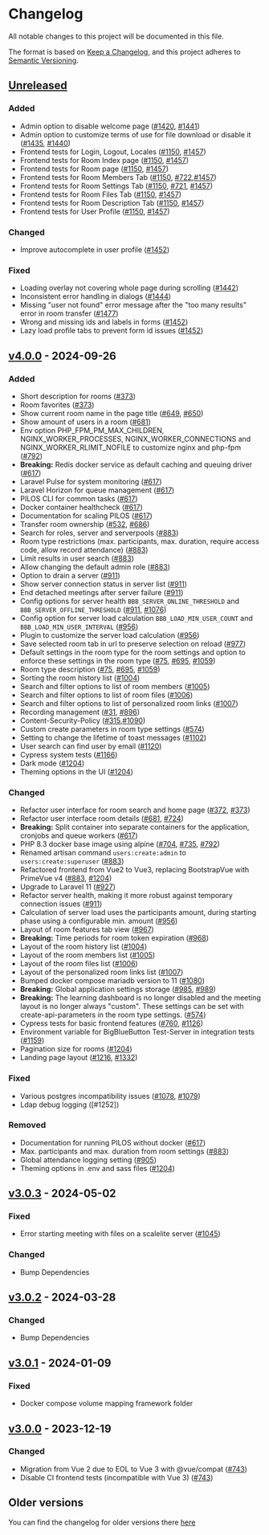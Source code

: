 # Changelog
All notable changes to this project will be documented in this file.

The format is based on [Keep a Changelog](https://keepachangelog.com/en/1.0.0/),
and this project adheres to [Semantic Versioning](https://semver.org/spec/v2.0.0.html).

## [Unreleased]
### Added
- Admin option to disable welcome page ([#1420], [#1441])
- Admin option to customize terms of use for file download or disable it ([#1435], [#1440])
- Frontend tests for Login, Logout, Locales ([#1150], [#1457])
- Frontend tests for Room Index page ([#1150], [#1457])
- Frontend tests for Room page  ([#1150], [#1457])
- Frontend tests for Room Members Tab  ([#1150], [#722],[#1457])
- Frontend tests for Room Settings Tab  ([#1150], [#721], [#1457])
- Frontend tests for Room Files Tab ([#1150], [#1457])
- Frontend tests for Room Description Tab ([#1150], [#1457])
- Frontend tests for User Profile ([#1150], [#1457])

### Changed
- Improve autocomplete in user profile  ([#1452])

### Fixed
- Loading overlay not covering whole page during scrolling ([#1442])
- Inconsistent error handling in dialogs ([#1444])
- Missing "user not found" error message after the "too many results" error in room transfer ([#1477])
- Wrong and missing ids and labels in forms ([#1452])
- Lazy load profile tabs to prevent form id issues ([#1452])

## [v4.0.0] - 2024-09-26
### Added
- Short description for rooms ([#373])
- Room favorites ([#373])
- Show current room name in the page title  ([#649], [#650])
- Show amount of users in a room ([#681])
- Env option PHP_FPM_PM_MAX_CHILDREN, NGINX_WORKER_PROCESSES, NGINX_WORKER_CONNECTIONS and NGINX_WORKER_RLIMIT_NOFILE to customize nginx and php-fpm ([#792])
- **Breaking:** Redis docker service as default caching and queuing driver ([#617])
- Laravel Pulse for system monitoring ([#617])
- Laravel Horizon for queue management ([#617])
- PILOS CLI for common tasks ([#617])
- Docker container healthcheck ([#617])
- Documentation for scaling PILOS ([#617])
- Transfer room ownership ([#532], [#686])
- Search for roles, server and serverpools ([#883])
- Room type restrictions (max. participants, max. duration, require access code, allow record attendance) ([#883])
- Limit results in user search ([#883])
- Allow changing the default admin role ([#883])
- Option to drain a server ([#911])
- Show server connection status in server list ([#911])
- End detached meetings after server failure ([#911])
- Config options for server health `BBB_SERVER_ONLINE_THRESHOLD` and `BBB_SERVER_OFFLINE_THRESHOLD` ([#911], [#1076])
- Config option for server load calculation `BBB_LOAD_MIN_USER_COUNT` and `BBB_LOAD_MIN_USER_INTERVAL` ([#956])
- Plugin to customize the server load calculation ([#956])
- Save selected room tab in url to preserve selection on reload ([#977])
- Default settings in the room type for the room settings and option to enforce these settings in the room type ([#75], [#695], [#1059])
- Room type description ([#75], [#695], [#1059])
- Sorting the room history list ([#1004])
- Search and filter options to list of room members ([#1005])
- Search and filter options to list of room files ([#1006])
- Search and filter options to list of personalized room links ([#1007])
- Recording management ([#31], [#896]) 
- Content-Security-Policy ([#315],[#1090])
- Custom create parameters in room type settings ([#574])
- Setting to change the lifetime of toast messages ([#1102])
- User search can find user by email ([#1120])
- Cypress system tests ([#1166])
- Dark mode ([#1204])
- Theming options in the UI ([#1204])

### Changed
- Refactor user interface for room search and home page ([#372], [#373])
- Refactor user interface room details ([#681], [#724])
- **Breaking:** Split container into separate containers for the application, cronjobs and queue workers ([#617])
- PHP 8.3 docker base image using alpine ([#704], [#735], [#792])
- Renamed artisan command `users:create:admin` to `users:create:superuser` ([#883])
- Refactored frontend from Vue2 to Vue3, replacing BootstrapVue with PrimeVue v4 ([#883], [#1204])
- Upgrade to Laravel 11 ([#927])
- Refactor server health, making it more robust against temporary connection issues ([#911])
- Calculation of server load uses the participants amount, during starting phase using a configurable min. amount ([#956])
- Layout of room features tab view ([#967])
- **Breaking:** Time periods for room token expiration ([#968])
- Layout of the room history list ([#1004])
- Layout of the room members list ([#1005])
- Layout of the room files list ([#1006])
- Layout of the personalized room links list ([#1007])
- Bumped docker compose mariadb version to 11 ([#1080])
- **Breaking:** Global application settings storage ([#985], [#989])
- **Breaking:** The learning dashboard is no longer disabled and the meeting layout is no longer always "custom". These settings can be set with create-api-parameters in the room type settings. ([#574])
- Cypress tests for basic frontend features ([#760], [#1126])
- Environment variable for BigBlueButton Test-Server in integration tests ([#1159])
- Pagination size for rooms ([#1204])
- Landing page layout ([#1216], [#1332])

### Fixed
- Various postgres incompatibility issues ([#1078], [#1079])
- Ldap debug logging ([#1252])

### Removed
- Documentation for running PILOS without docker ([#617])
- Max. participants and max. duration from room settings ([#883])
- Global attendance logging setting ([#905])
- Theming options in .env and sass files ([#1204])

## [v3.0.3] - 2024-05-02
### Fixed
- Error starting meeting with files on a scalelite server ([#1045])

### Changed
- Bump Dependencies

## [v3.0.2] - 2024-03-28
### Changed
- Bump Dependencies

## [v3.0.1] - 2024-01-09
### Fixed
- Docker compose volume mapping framework folder

## [v3.0.0] - 2023-12-19
### Changed
- Migration from Vue 2 due to EOL to Vue 3 with @vue/compat ([#743])
- Disable CI frontend tests (incompatible with Vue 3) ([#743])

## Older versions
You can find the changelog for older versions there [here](https://github.com/THM-Health/PILOS/blob/2.x/CHANGELOG.md)

[#31]: https://github.com/THM-Health/PILOS/issues/31
[#75]: https://github.com/THM-Health/PILOS/issues/75
[#315]: https://github.com/THM-Health/PILOS/issues/315
[#372]: https://github.com/THM-Health/PILOS/issues/372
[#373]: https://github.com/THM-Health/PILOS/pull/373
[#532]: https://github.com/THM-Health/PILOS/issues/532
[#574]: https://github.com/THM-Health/PILOS/pull/574
[#617]: https://github.com/THM-Health/PILOS/pull/617
[#649]: https://github.com/THM-Health/PILOS/issues/649
[#650]: https://github.com/THM-Health/PILOS/pull/650
[#681]: https://github.com/THM-Health/PILOS/pull/681
[#686]: https://github.com/THM-Health/PILOS/pull/686
[#695]: https://github.com/THM-Health/PILOS/issues/695
[#704]: https://github.com/THM-Health/PILOS/issues/704
[#721]: https://github.com/THM-Health/PILOS/issues/721
[#722]: https://github.com/THM-Health/PILOS/issues/722
[#724]: https://github.com/THM-Health/PILOS/pull/724
[#735]: https://github.com/THM-Health/PILOS/pull/735
[#743]: https://github.com/THM-Health/PILOS/pull/743
[#760]: https://github.com/THM-Health/PILOS/issues/760
[#792]: https://github.com/THM-Health/PILOS/pull/792
[#883]: https://github.com/THM-Health/PILOS/pull/883
[#896]: https://github.com/THM-Health/PILOS/pull/896
[#905]: https://github.com/THM-Health/PILOS/pull/905
[#911]: https://github.com/THM-Health/PILOS/pull/911
[#927]: https://github.com/THM-Health/PILOS/pull/927
[#956]: https://github.com/THM-Health/PILOS/pull/956
[#967]: https://github.com/THM-Health/PILOS/pull/967
[#968]: https://github.com/THM-Health/PILOS/pull/968
[#977]: https://github.com/THM-Health/PILOS/pull/977
[#985]: https://github.com/THM-Health/PILOS/issues/985
[#989]: https://github.com/THM-Health/PILOS/pull/989
[#1004]: https://github.com/THM-Health/PILOS/pull/1004
[#1005]: https://github.com/THM-Health/PILOS/pull/1005
[#1006]: https://github.com/THM-Health/PILOS/pull/1006
[#1007]: https://github.com/THM-Health/PILOS/pull/1007
[#1045]: https://github.com/THM-Health/PILOS/issues/1045
[#1059]: https://github.com/THM-Health/PILOS/pull/1059
[#1071]: https://github.com/THM-Health/PILOS/issues/1071
[#1076]: https://github.com/THM-Health/PILOS/issues/1076
[#1078]: https://github.com/THM-Health/PILOS/issues/1078
[#1079]: https://github.com/THM-Health/PILOS/pull/1079
[#1080]: https://github.com/THM-Health/PILOS/pull/1080
[#1090]: https://github.com/THM-Health/PILOS/pull/1090
[#1102]: https://github.com/THM-Health/PILOS/pull/1102
[#1120]: https://github.com/THM-Health/PILOS/pull/1120
[#1126]: https://github.com/THM-Health/PILOS/pull/1126
[#1150]: https://github.com/THM-Health/PILOS/issues/1150
[#1159]: https://github.com/THM-Health/PILOS/pull/1159
[#1166]: https://github.com/THM-Health/PILOS/pull/1166
[#1204]: https://github.com/THM-Health/PILOS/pull/1204
[#1216]: https://github.com/THM-Health/PILOS/issues/1216
[#1332]: https://github.com/THM-Health/PILOS/pull/1332
[#1420]: https://github.com/THM-Health/PILOS/issues/1420
[#1435]: https://github.com/THM-Health/PILOS/issues/1435
[#1440]: https://github.com/THM-Health/PILOS/pull/1440
[#1441]: https://github.com/THM-Health/PILOS/pull/1441
[#1442]: https://github.com/THM-Health/PILOS/pull/1442
[#1444]: https://github.com/THM-Health/PILOS/pull/1444
[#1452]: https://github.com/THM-Health/PILOS/pull/1452
[#1457]: https://github.com/THM-Health/PILOS/pull/1457
[#1477]: https://github.com/THM-Health/PILOS/pull/1477

[unreleased]: https://github.com/THM-Health/PILOS/compare/v4.0.0...develop
[v3.0.0]: https://github.com/THM-Health/PILOS/releases/tag/v3.0.0
[v3.0.1]: https://github.com/THM-Health/PILOS/releases/tag/v3.0.1
[v3.0.2]: https://github.com/THM-Health/PILOS/releases/tag/v3.0.2
[v3.0.3]: https://github.com/THM-Health/PILOS/releases/tag/v3.0.3
[v4.0.0]: https://github.com/THM-Health/PILOS/releases/tag/v4.0.0
